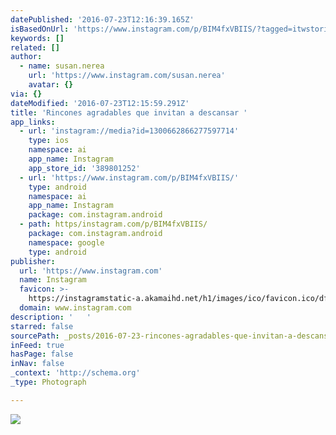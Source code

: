 ```yaml
---
datePublished: '2016-07-23T12:16:39.165Z'
isBasedOnUrl: 'https://www.instagram.com/p/BIM4fxVBIIS/?tagged=itwstories'
keywords: []
related: []
author:
  - name: susan.nerea
    url: 'https://www.instagram.com/susan.nerea'
    avatar: {}
via: {}
dateModified: '2016-07-23T12:15:59.291Z'
title: 'Rincones agradables que invitan a descansar '
app_links:
  - url: 'instagram://media?id=1300662866277597714'
    type: ios
    namespace: ai
    app_name: Instagram
    app_store_id: '389801252'
  - url: 'https://www.instagram.com/p/BIM4fxVBIIS/'
    type: android
    namespace: ai
    app_name: Instagram
    package: com.instagram.android
  - path: https/instagram.com/p/BIM4fxVBIIS/
    package: com.instagram.android
    namespace: google
    type: android
publisher:
  url: 'https://www.instagram.com'
  name: Instagram
  favicon: >-
    https://instagramstatic-a.akamaihd.net/h1/images/ico/favicon.ico/dfa85bb1fd63.ico
  domain: www.instagram.com
description: '   '
starred: false
sourcePath: _posts/2016-07-23-rincones-agradables-que-invitan-a-descansar.md
inFeed: true
hasPage: false
inNav: false
_context: 'http://schema.org'
_type: Photograph

---
```

![   ](https://scontent.cdninstagram.com/t51.2885-15/s640x640/sh0.08/e35/13735895_1701471090116030_2132227143_n.jpg?ig_cache_key=MTMwMDY2Mjg2NjI3NzU5NzcxNA%3D%3D.2)